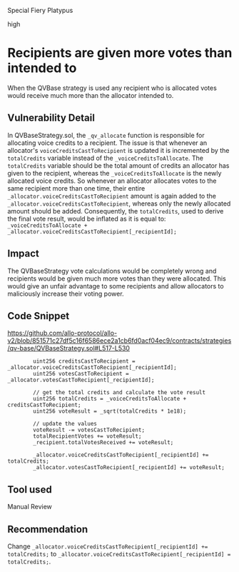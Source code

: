 Special Fiery Platypus

high

# Recipients are given more votes than intended to
When the QVBase strategy is used any recipient who is allocated votes would receive much more than the allocator intended to.
## Vulnerability Detail
In QVBaseStrategy.sol, the `_qv_allocate` function is responsible for allocating voice credits to a recipient. The issue is that whenever an allocator's `voiceCreditsCastToRecipient` is updated it is incremented by the `totalCredits` variable instead of the `_voiceCreditsToAllocate`. The `totalCredits` variable should be the total amount of credits an allocator has given to the recipient, whereas the `_voiceCreditsToAllocate` is the newly allocated voice credits. So whenever an allocator allocates votes to the same recipient more than one time, their entire `_allocator.voiceCreditsCastToRecipient` amount is again added to the `_allocator.voiceCreditsCastToRecipient`, whereas only the newly allocated amount should be added.
Consequently, the `totalCredits`, used to derive the final vote result, would be inflated as it is equal to: 
`_voiceCreditsToAllocate +  _allocator.voiceCreditsCastToRecipient[_recipientId];`
## Impact
The QVBaseStrategy vote calculations would be completely wrong and recipients would be given much more votes than they were allocated. This would give an unfair advantage to some recipients and allow allocators to maliciously increase their voting power.
## Code Snippet
https://github.com/allo-protocol/allo-v2/blob/851571c27df5c16f6586ece2a1cb6fd0acf04ec9/contracts/strategies/qv-base/QVBaseStrategy.sol#L517-L530
```solidity
        uint256 creditsCastToRecipient = _allocator.voiceCreditsCastToRecipient[_recipientId];
        uint256 votesCastToRecipient = _allocator.votesCastToRecipient[_recipientId];

        // get the total credits and calculate the vote result
        uint256 totalCredits = _voiceCreditsToAllocate + creditsCastToRecipient;
        uint256 voteResult = _sqrt(totalCredits * 1e18);

        // update the values
        voteResult -= votesCastToRecipient;
        totalRecipientVotes += voteResult;
        _recipient.totalVotesReceived += voteResult;

        _allocator.voiceCreditsCastToRecipient[_recipientId] += totalCredits;
        _allocator.votesCastToRecipient[_recipientId] += voteResult;

```
## Tool used

Manual Review

## Recommendation
Change `_allocator.voiceCreditsCastToRecipient[_recipientId] += totalCredits;` to `_allocator.voiceCreditsCastToRecipient[_recipientId] = totalCredits;`.